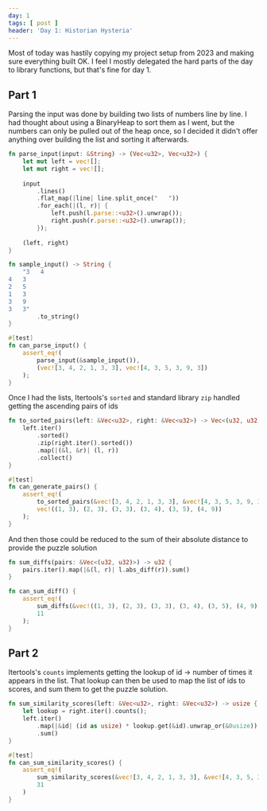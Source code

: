 ```yaml
---
day: 1
tags: [ post ]
header: 'Day 1: Historian Hysteria'
---
```


Most of today was hastily copying my project setup from 2023 and making sure everything built OK. I feel I mostly
delegated the hard parts of the day to library functions, but that's fine for day 1.

## Part 1

Parsing the input was done by building two lists of numbers line by line. I had thought about using a BinaryHeap to
sort them as I went, but the numbers can only be pulled out of the heap once, so I decided it didn't offer anything over
building the list and sorting it afterwards.

```rust
fn parse_input(input: &String) -> (Vec<u32>, Vec<u32>) {
    let mut left = vec![];
    let mut right = vec![];
    
    input
        .lines()
        .flat_map(|line| line.split_once("   "))
        .for_each(|(l, r)| {
            left.push(l.parse::<u32>().unwrap());
            right.push(r.parse::<u32>().unwrap());
        });
    
    (left, right)
}

fn sample_input() -> String {
    "3   4
4   3
2   5
1   3
3   9
3   3"
        .to_string()
}

#[test]
fn can_parse_input() {
    assert_eq!(
        parse_input(&sample_input()),
        (vec![3, 4, 2, 1, 3, 3], vec![4, 3, 5, 3, 9, 3])
    );
}
```

Once I had the lists, Itertools's `sorted` and standard library `zip` handled getting the ascending pairs of ids

```rust
fn to_sorted_pairs(left: &Vec<u32>, right: &Vec<u32>) -> Vec<(u32, u32)> {
    left.iter()
        .sorted()
        .zip(right.iter().sorted())
        .map(|(&l, &r)| (l, r))
        .collect()
}

#[test]
fn can_generate_pairs() {
    assert_eq!(
        to_sorted_pairs(&vec![3, 4, 2, 1, 3, 3], &vec![4, 3, 5, 3, 9, 3]),
        vec!((1, 3), (2, 3), (3, 3), (3, 4), (3, 5), (4, 9))
    );
}
```

And then those could be reduced to the sum of their absolute distance to provide the puzzle solution

```rust
fn sum_diffs(pairs: &Vec<(u32, u32)>) -> u32 {
    pairs.iter().map(|&(l, r)| l.abs_diff(r)).sum()
}

fn can_sum_diff() {
    assert_eq!(
        sum_diffs(&vec!((1, 3), (2, 3), (3, 3), (3, 4), (3, 5), (4, 9))),
        11
    );
}
```

## Part 2

Itertools's `counts` implements getting the lookup of id -> number of times it appears in the list. That lookup can then
be used to map the list of ids to scores, and sum them to get the puzzle solution.

```rust
fn sum_similarity_scores(left: &Vec<u32>, right: &Vec<u32>) -> usize {
    let lookup = right.iter().counts();
    left.iter()
        .map(|&id| (id as usize) * lookup.get(&id).unwrap_or(&0usize))
        .sum()
}

#[test]
fn can_sum_similarity_scores() {
    assert_eq!(
        sum_similarity_scores(&vec![3, 4, 2, 1, 3, 3], &vec![4, 3, 5, 3, 9, 3]),
        31
    )
}
```
